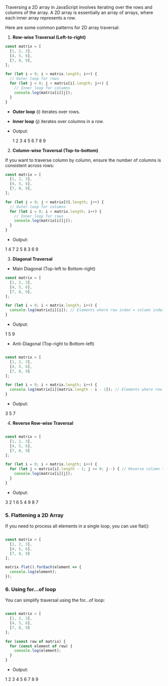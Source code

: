 Traversing a 2D array in JavaScript involves iterating over the rows and columns of the array. A 2D array is essentially an array of arrays, where each inner array represents a row.

Here are some common patterns for 2D array traversal:

1. **Row-wise Traversal (Left-to-right)**

```javascript
const matrix = [
  [1, 2, 3],
  [4, 5, 6],
  [7, 8, 9],
];

for (let i = 0; i < matrix.length; i++) {
  // Outer loop for rows
  for (let j = 0; j < matrix[i].length; j++) {
    // Inner loop for columns
    console.log(matrix[i][j]);
  }
}
```

- **Outer loop** (i) iterates over rows.
- **Inner loop** (j) iterates over columns in a row.

- Output:

  1 2 3 4 5 6 7 8 9

2. **Column-wise Traversal (Top-to-bottom)**

If you want to traverse column by column, ensure the number of columns is consistent across rows:

```javascript
const matrix = [
  [1, 2, 3],
  [4, 5, 6],
  [7, 8, 9],
];

for (let j = 0; j < matrix[0].length; j++) {
  // Outer loop for columns
  for (let i = 0; i < matrix.length; i++) {
    // Inner loop for rows
    console.log(matrix[i][j]);
  }
}
```

- Output:

1 4 7 2 5 8 3 6 9


3. **Diagonal Traversal**

- Main Diagonal (Top-left to Bottom-right)

```javascript
const matrix = [
  [1, 2, 3],
  [4, 5, 6],
  [7, 8, 9],
];

for (let i = 0; i < matrix.length; i++) {
  console.log(matrix[i][i]); // Elements where row index = column index
}
```
- Output:

1 5 9


- Anti-Diagonal (Top-right to Bottom-left)

```javascript

const matrix = [
  [1, 2, 3],
  [4, 5, 6],
  [7, 8, 9]
];

for (let i = 0; i < matrix.length; i++) {
  console.log(matrix[i][matrix.length - i - 1]); // Elements where row index + column index = n - 1
}

```
- Output:

3 5 7

4. **Reverse Row-wise Traversal**

``` javascript

const matrix = [
  [1, 2, 3],
  [4, 5, 6],
  [7, 8, 9]
];

for (let i = 0; i < matrix.length; i++) { 
  for (let j = matrix[i].length - 1; j >= 0; j--) { // Reverse column traversal
    console.log(matrix[i][j]);
  }
}

```


- Output:

3 2 1 6 5 4 9 8 7

### 5. **Flattening a 2D Array**

If you need to process all elements in a single loop, you can use flat():

```javascript

const matrix = [
  [1, 2, 3],
  [4, 5, 6],
  [7, 8, 9]
];

matrix.flat().forEach(element => {
  console.log(element);
});

```


### 6. Using for...of loop

You can simplify traversal using the for...of loop:

```javascript

const matrix = [
  [1, 2, 3],
  [4, 5, 6],
  [7, 8, 9]
];

for (const row of matrix) { 
  for (const element of row) { 
    console.log(element);
  }
}


```

- Output: 

1 2 3 4 5 6 7 8 9
